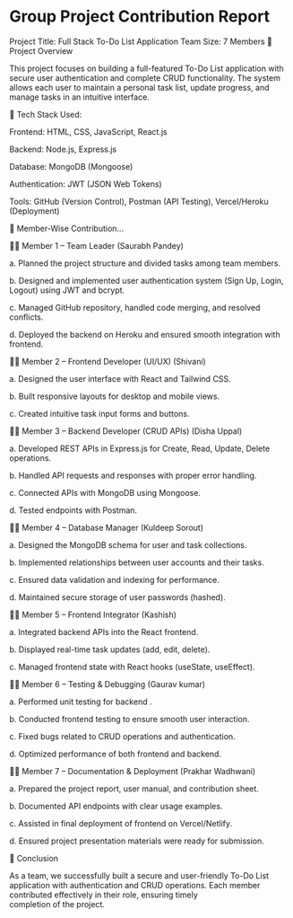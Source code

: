 # Group Project Contribution Report

Project Title: Full Stack To-Do List Application
Team Size: 7 Members
🔹 Project Overview

This project focuses on building a full-featured To-Do List application with secure user authentication and complete CRUD functionality. 
The system allows each user to maintain a personal task list, update progress, and manage tasks in an intuitive interface.


🔹 Tech Stack Used:

Frontend: HTML, CSS, JavaScript, React.js

Backend: Node.js, Express.js

Database: MongoDB (Mongoose)

Authentication: JWT (JSON Web Tokens)

Tools: GitHub (Version Control), Postman (API Testing), Vercel/Heroku (Deployment)

🔹 Member-Wise Contribution...

👨‍💻 Member 1 – Team Leader (Saurabh Pandey)

a. Planned the project structure and divided tasks among team members.

b. Designed and implemented user authentication system (Sign Up, Login, Logout) using JWT and bcrypt.

c. Managed GitHub repository, handled code merging, and resolved conflicts.

d. Deployed the backend on Heroku and ensured smooth integration with frontend.

👨‍💻 Member 2 – Frontend Developer (UI/UX) (Shivani)

a. Designed the user interface with React and Tailwind CSS.

b. Built responsive layouts for desktop and mobile views.

c. Created intuitive task input forms and buttons.

👨‍💻 Member 3 – Backend Developer (CRUD APIs) (Disha Uppal)

a. Developed REST APIs in Express.js for Create, Read, Update, Delete operations.

b. Handled API requests and responses with proper error handling.

c. Connected APIs with MongoDB using Mongoose.

d. Tested endpoints with Postman.

👨‍💻 Member 4 – Database Manager (Kuldeep Sorout)

a. Designed the MongoDB schema for user and task collections.

b. Implemented relationships between user accounts and their tasks.

c. Ensured data validation and indexing for performance.

d. Maintained secure storage of user passwords (hashed).

👨‍💻 Member 5 – Frontend Integrator (Kashish)

a. Integrated backend APIs into the React frontend.

b. Displayed real-time task updates (add, edit, delete).

c. Managed frontend state with React hooks (useState, useEffect).

👨‍💻 Member 6 – Testing & Debugging (Gaurav kumar)

a. Performed unit testing for backend .

b. Conducted frontend testing to ensure smooth user interaction.

c. Fixed bugs related to CRUD operations and authentication.

d. Optimized performance of both frontend and backend.

👨‍💻 Member 7 – Documentation & Deployment (Prakhar Wadhwani)

a. Prepared the project report, user manual, and contribution sheet.

b. Documented API endpoints with clear usage examples.

c. Assisted in final deployment of frontend on Vercel/Netlify.

d. Ensured project presentation materials were ready for submission.


🔹 Conclusion

As a team, we successfully built a secure and user-friendly To-Do List application with authentication and CRUD operations.
Each member contributed effectively in their role, ensuring timely completion of the project.


